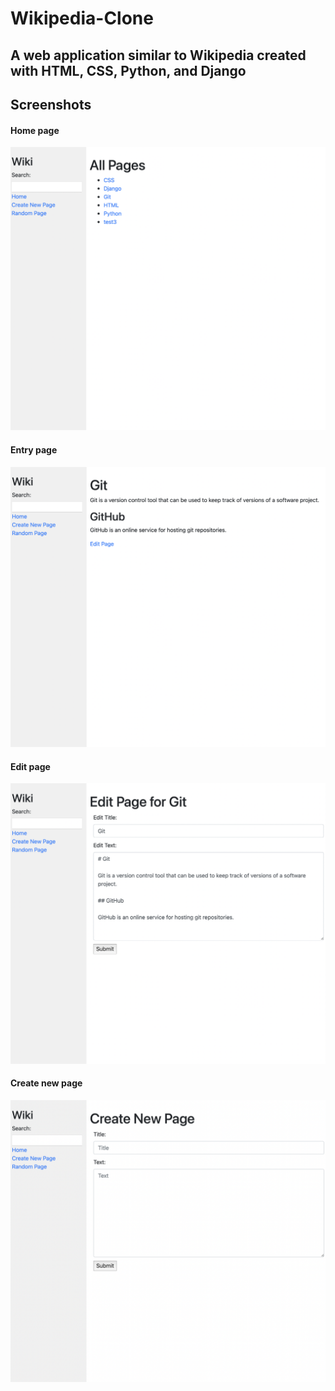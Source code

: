 # Wikipedia-Clone
## A web application similar to Wikipedia created with HTML, CSS, Python, and Django

## Screenshots
#### Home page
![](/screenshots/home.png)

#### Entry page
![](/screenshots/entry.png)

#### Edit page
![](/screenshots/edit.png)

#### Create new page
![](/screenshots/create.png)
